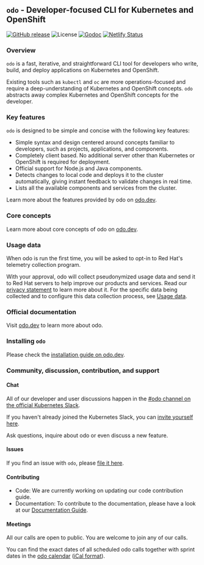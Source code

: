 `odo` - Developer-focused CLI for Kubernetes and OpenShift
---

[![GitHub release](https://img.shields.io/github/v/release/redhat-developer/odo?style=for-the-badge)](https://github.com/redhat-developer/odo/releases/latest)
![License](https://img.shields.io/github/license/redhat-developer/odo?style=for-the-badge)
[![Godoc](https://img.shields.io/badge/godoc-reference-007d9c?logo=go&logoColor=white&style=for-the-badge)](https://odo.dev/godoc)
[![Netlify Status](https://api.netlify.com/api/v1/badges/e07867b0-56a4-4905-92a9-a152ceab5f0d/deploy-status)](https://app.netlify.com/sites/odo-docusaurus-preview/deploys)


### Overview

`odo`  is a fast, iterative, and straightforward CLI tool for developers who write, build, and deploy applications on Kubernetes and OpenShift.

Existing tools such as `kubectl` and `oc` are more operations-focused and require a deep-understanding of Kubernetes and OpenShift concepts. `odo` abstracts away complex Kubernetes and OpenShift concepts for the developer.

### Key features

`odo` is designed to be simple and concise with the following key features:

* Simple syntax and design centered around concepts familiar to developers, such as projects, applications, and components.
* Completely client based. No additional server other than Kubernetes or OpenShift is required for deployment.
* Official support for Node.js and Java components.
* Detects changes to local code and deploys it to the cluster automatically, giving instant feedback to validate changes in real time.
* Lists all the available components and services from the cluster.

Learn more about the features provided by odo on [odo.dev](https://odo.dev/docs/getting-started/features).

### Core concepts

Learn more about core concepts of odo on [odo.dev](https://odo.dev/docs/getting-started/basics).


### Usage data

When odo is run the first time, you will be asked to opt-in to Red Hat's telemetry collection program.

With your approval, odo will collect pseudonymized usage data and send it to Red Hat servers to help improve our products and services. Read our [privacy statement](https://developers.redhat.com/article/tool-data-collection) to learn more about it. For the specific data being collected and to configure this data collection process, see [Usage data](USAGE_DATA.md).

### Official documentation

Visit [odo.dev](https://odo.dev/) to learn more about odo.

### Installing `odo`

Please check the [installation guide on odo.dev](https://odo.dev/docs/getting-started/installation/).


### Community, discussion, contribution, and support


#### Chat 

All of our developer and user discussions happen in the [#odo channel on the official Kubernetes Slack](https://kubernetes.slack.com/archives/C01D6L2NUAG).

If you haven't already joined the Kubernetes Slack, you can [invite yourself here](https://slack.k8s.io/).

Ask questions, inquire about odo or even discuss a new feature.

#### Issues

If you find an issue with `odo`, please [file it here](https://github.com/redhat-developer/odo/issues).


#### Contributing

* Code: We are currently working on updating our code contribution guide.
* Documentation: To contribute to the documentation, please have a look at our [Documentation Guide](https://odo.dev/docs/contributing/docs/).

#### Meetings

All our calls are open to public. You are welcome to join any of our calls.

You can find the exact dates of all scheduled odo calls together with sprint dates in the [odo calendar](https://calendar.google.com/calendar/embed?src=gi0s0v5ukfqkjpnn26p6va3jfc%40group.calendar.google.com) ([iCal format](https://calendar.google.com/calendar/ical/gi0s0v5ukfqkjpnn26p6va3jfc%40group.calendar.google.com/public/basic.ics)).
